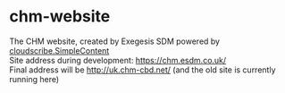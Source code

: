 # chm-website
The CHM website, created by Exegesis SDM powered by [cloudscribe.SimpleContent](https://www.cloudscribe.com)  
Site address during development: https://chm.esdm.co.uk/  
Final address will be http://uk.chm-cbd.net/ (and the old site is currently running here)
